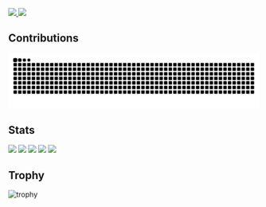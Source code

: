 <p align="left">
  <a href="https://github.com/atsuki-sakai">
    <img height="20" src="https://komarev.com/ghpvc/?username=atsuki_sakai" />
  </a>
  <a href="https://github.com/atsuki_sakai">
    <img height="20" src="https://img.shields.io/github/followers/atsuki_sakai?label=follow&logo=github&style=flat" />
  </a>
<!--   <a href="http://qiita.com/atsuki-sakai">
    <img height="20" src="https://qiita-badge.apiapi.app/s/atsuki-sakai/posts.svg" />
  </a> -->
<!--   <a href="http://qiita.com/atsuki-sakai">
    <img height="20" src="https://qiita-badge.apiapi.app/s/atsuki-sakai/contributions.svg" />
  </a>
  <a href="https://zenn.dev/atsuki-sakai">
    <img height="20" src="https://badgen.org/img/zenn/atsuki-sakai/articles?style=plastic" />
  </a> -->
</p>

## Contributions
![github contribution grid snake animation](https://raw.githubusercontent.com/atsuki-sakai/atsuki-sakai/output/github-contribution-grid-snake-dark.svg)

## Stats
![](http://github-profile-summary-cards.vercel.app/api/cards/profile-details?username=atsuki-sakai&theme=gruvbox)
![](http://github-profile-summary-cards.vercel.app/api/cards/repos-per-language?username=atsuki-sakai&theme=gruvbox)
![](http://github-profile-summary-cards.vercel.app/api/cards/most-commit-language?username=atsuki-sakai&theme=gruvbox)
![](http://github-profile-summary-cards.vercel.app/api/cards/stats?username=atsuki-sakai&theme=gruvbox)
![](http://github-profile-summary-cards.vercel.app/api/cards/productive-time?username=atsuki-sakai&theme=gruvbox&utcOffset=9)

## Trophy
![trophy](https://github-profile-trophy.vercel.app/?username=atsuki-sakai&theme=gruvbox)


